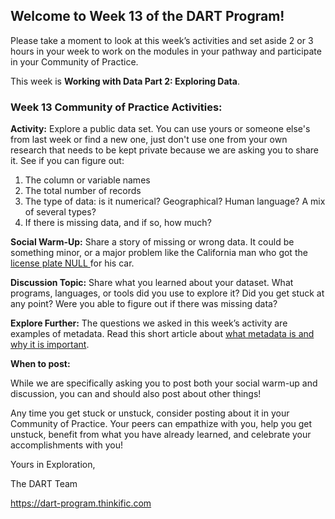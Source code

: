 ## **Welcome to Week 13 of the DART Program!**

Please take a moment to look at this week’s activities and set aside 2 or 3 hours in your week to work on the modules in your pathway and participate in your Community of Practice. 

This week is **Working with Data Part 2: Exploring Data**.

### **Week 13 Community of Practice Activities:**

**Activity:** Explore a public data set. You can use yours or someone else's from last week or find a new one, just don't use one from your own research that needs to be kept private because we are asking you to share it. See if you can figure out:
<ol>
    <li> The column or variable names </li>
    <li> The total number of records </li>
    <li> The type of data: is it numerical? Geographical? Human language? A mix of several types? </li>
    <li> If there is missing data, and if so, how much? </li>
</ol> 

**Social Warm-Up:** Share a story of missing or wrong data. It could be something minor, or a major problem like the California man who got the [license plate NULL ](https://www.wired.com/story/null-license-plate-landed-one-hacker-ticket-hell/) for his car.

**Discussion Topic:** Share what you learned about your dataset. What programs, languages, or tools did you use to explore it? Did you get stuck at any point? Were you able to figure out if there was missing data?

**Explore Further:** The questions we asked in this week’s activity are examples of metadata. Read this short article about [what metadata is and why it is important](https://data.research.cornell.edu/content/writing-metadata).

**When to post:**

While we are specifically asking you to post both your social warm-up and discussion, you can and should also post about other things!

Any time you get stuck or unstuck, consider posting about it in your Community of Practice. Your peers can empathize with you, help you get unstuck, benefit from what you have already learned, and celebrate your accomplishments with you!

 Yours in Exploration, 

The DART Team

https://dart-program.thinkific.com
